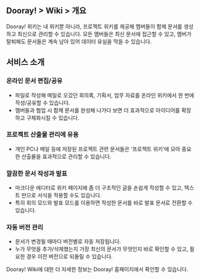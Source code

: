 ## Dooray! > Wiki > 개요

Dooray! 위키는 내 위키뿐 아니라, 프로젝트 위키를 제공해 멤버들이 함께 문서를 생성하고 최신으로 관리할 수 있습니다.
모든 멤버들은 최신 문서에 접근할 수 있고, 멤버가 탈퇴해도 문서들은 계속 남아 있어 데이터 유실을 막을 수 있습니다.



##  서비스 소개
### 온라인 문서 편집/공유
- 파일로 작성해 메일로 오갔던 회의록, 기획서, 업무 자료를 온라인 위키에서 한 번에 작성/공유할 수 있습니다. 
- 멤버들과 협업 시 함께 문서를 완성해 나가다 보면 더 효과적으로 아이디어를 확장하고 구체화시킬 수 있습니다.
  
### 프로젝트 산출물 관리에 유용
- 개인 PC나 메일 등에 저장된 프로젝트 관련 문서들은 ‘프로젝트 위키’에 모아 중요한 산출물을 효과적으로 관리할 수 있습니다.

### 깔끔한 문서 작성과 발표 
- 마크다운 에디터로 위키 페이지에 좀 더 구조적인 글을 손쉽게 작성할 수 있고, 텍스트 만으로 서식을 적용할 수도 있습니다.
- 특히 회의 모드와 발표 모드를 이용하면 작성한 문서를 바로 발표 문서로 전환할 수 있습니다.

### 자동 버전 관리
- 문서가 변경될 때마다 버전별로 자동 저장됩니다.
- 누가 무엇을 추가/삭제했는지 가장 최신의 문서가 무엇인지 바로 확인할 수 있고, 필요한 경우 이전 버전으로 되돌릴 수 있습니다.

Dooray! Wiki에 대한 더 자세한 정보는 Dooray! 홈페이지에서 확인할 수 있습니다.



